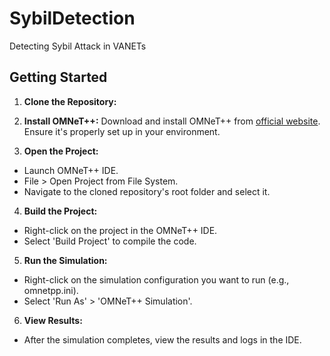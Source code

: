 # SybilDetection
Detecting Sybil Attack in VANETs

## Getting Started

1. **Clone the Repository:** 

2. **Install OMNeT++:** 
Download and install OMNeT++ from [official website](https://omnetpp.org/download/). Ensure it's properly set up in your environment.

3. **Open the Project:**
- Launch OMNeT++ IDE.
- File > Open Project from File System.
- Navigate to the cloned repository's root folder and select it.

4. **Build the Project:**
- Right-click on the project in the OMNeT++ IDE.
- Select 'Build Project' to compile the code.

5. **Run the Simulation:**
- Right-click on the simulation configuration you want to run (e.g., omnetpp.ini).
- Select 'Run As' > 'OMNeT++ Simulation'.

6. **View Results:**
- After the simulation completes, view the results and logs in the IDE.


